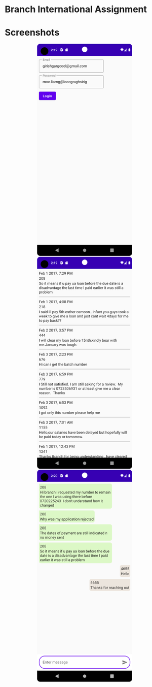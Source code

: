 # Branch International Assignment

# Screenshots

<p align="center">
  <img width="300" src="screenshots/1.png" />
  <img width="300" src="screenshots/2.png" />
  <img width="300" src="screenshots/3.png" />
</p>